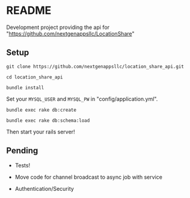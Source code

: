 # README

Development project providing the api for "https://github.com/nextgenappsllc/LocationShare"


## Setup

`git clone https://github.com/nextgenappsllc/location_share_api.git`

`cd location_share_api`

`bundle install`

Set your `MYSQL_USER` and `MYSQL_PW` in "config/application.yml".

`bundle exec rake db:create`

`bundle exec rake db:schema:load`

Then start your rails server!


## Pending
* Tests!

* Move code for channel broadcast to async job with service

* Authentication/Security

